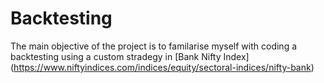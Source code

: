 # Backtesting

The main objective of the project is to familarise myself with coding a backtesting using a custom stradegy in [Bank Nifty Index] (https://www.niftyindices.com/indices/equity/sectoral-indices/nifty-bank) 



